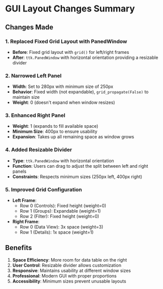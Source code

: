 # GUI Layout Changes Summary

## Changes Made

### 1. Replaced Fixed Grid Layout with PanedWindow
- **Before**: Fixed grid layout with `grid()` for left/right frames
- **After**: `ttk.PanedWindow` with horizontal orientation providing a resizable divider

### 2. Narrowed Left Panel
- **Width**: Set to 280px with minimum size of 250px
- **Behavior**: Fixed width (not expandable), `grid_propagate(False)` to maintain size
- **Weight**: 0 (doesn't expand when window resizes)

### 3. Enhanced Right Panel
- **Weight**: 1 (expands to fill available space)
- **Minimum Size**: 400px to ensure usability
- **Expansion**: Takes up all remaining space as window grows

### 4. Added Resizable Divider
- **Type**: `ttk.PanedWindow` with horizontal orientation
- **Function**: Users can drag to adjust the split between left and right panels
- **Constraints**: Respects minimum sizes (250px left, 400px right)

### 5. Improved Grid Configuration
- **Left Frame**:
  - Row 0 (Controls): Fixed height (weight=0)
  - Row 1 (Groups): Expandable (weight=1)
  - Row 2 (Filter): Fixed height (weight=0)
- **Right Frame**:
  - Row 0 (Data View): 3x space (weight=3)
  - Row 1 (Details): 1x space (weight=1)

## Benefits
1. **Space Efficiency**: More room for data table on the right
2. **User Control**: Resizable divider allows customization
3. **Responsive**: Maintains usability at different window sizes
4. **Professional**: Modern GUI with proper proportions
5. **Accessibility**: Minimum sizes prevent unusable layouts
